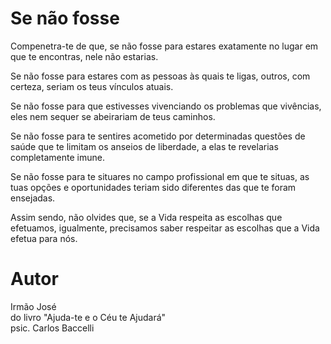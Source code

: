 # Se não fosse

Compenetra-te de que, se não fosse para estares exatamente no lugar em que te encontras, nele não estarias. 

Se não fosse para estares com as pessoas às quais te ligas, outros, com certeza, seriam os teus vínculos atuais.

Se não fosse para que estivesses vivenciando os problemas que vivências, eles nem sequer se abeirariam de teus caminhos. 

Se não fosse para te sentires acometido por determinadas questões de saúde que te limitam os anseios de liberdade, a elas te revelarias completamente imune.

Se não fosse para te situares no campo profissional em que te situas, as tuas opções e oportunidades teriam sido diferentes das que te foram ensejadas.

Assim sendo, não olvides que, se a Vida respeita as escolhas que efetuamos, igualmente, precisamos saber respeitar as escolhas que a Vida efetua para nós.

# Autor
Irmão José   
do livro "Ajuda-te e o Céu te Ajudará"  
psic. Carlos Baccelli  
